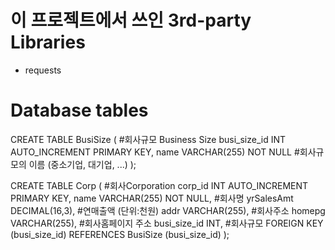 이 프로젝트에서 쓰인 3rd-party Libraries
=========================================
* requests

Database tables
===============
CREATE TABLE BusiSize ( #회사규모 Business Size
    busi_size_id INT AUTO_INCREMENT PRIMARY KEY,
    name VARCHAR(255) NOT NULL #회사규모의 이름 (중소기업, 대기업, ...)
);

CREATE TABLE Corp ( #회사Corporation
    corp_id INT AUTO_INCREMENT PRIMARY KEY,
    name VARCHAR(255) NOT NULL, #회사명
    yrSalesAmt DECIMAL(16,3), #연매출액 (단위:천원)
    addr VARCHAR(255), #회사주소
    homepg VARCHAR(255), #회사홈페이지 주소
    busi_size_id INT, #회사규모
    FOREIGN KEY (busi_size_id)
        REFERENCES BusiSize (busi_size_id)
);
